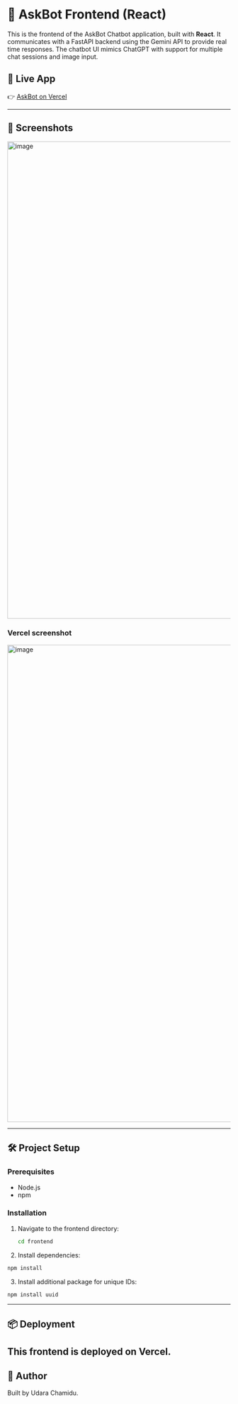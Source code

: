 # 🧠 AskBot Frontend (React)

This is the frontend of the AskBot Chatbot application, built with **React**. It communicates with a FastAPI backend using the Gemini API to provide real time responses. The chatbot UI mimics ChatGPT with support for multiple chat sessions and image input.

## 🚀 Live App

👉 [AskBot on Vercel]([https://ask-bot-front-end-git-main-udarachamidus-projects.vercel.app/](https://ask-bot-front-end-git-main-udarachamidus-projects.vercel.app/))

---

## 🧪 Screenshots

<img width="1918" height="1078" alt="image" src="https://github.com/user-attachments/assets/b1f11d72-dd80-411d-9d11-1ae9a9640cad" />

### Vercel screenshot

<img width="1918" height="1078" alt="image" src="https://github.com/user-attachments/assets/9b9158dd-ef45-4d6e-b951-219479537425" />


---

## 🛠️ Project Setup

### Prerequisites

- Node.js 
- npm

### Installation

1. Navigate to the frontend directory:

   ```bash
   cd frontend
   ```
   
2. Install dependencies:

  ```bash
  npm install
  ```
3. Install additional package for unique IDs:

  ```bash
  npm install uuid
  ```
---
## 📦 Deployment

This frontend is deployed on Vercel.
---
## 🤝 Author

Built by Udara Chamidu.




